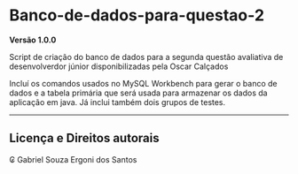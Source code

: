 # Banco-de-dados-para-questao-2

**Versão 1.0.0**

Script de criação do banco de dados para a segunda questão avaliativa de desenvolverdor júnior disponibilizadas pela Oscar Calçados

Incluí os comandos  usados no MySQL Workbench para gerar o banco de dados e a tabela primária que será usada para armazenar os dados da aplicação em java. Já inclui também dois grupos de testes.

---
## Licença e Direitos autorais

₢ Gabriel Souza Ergoni dos Santos
